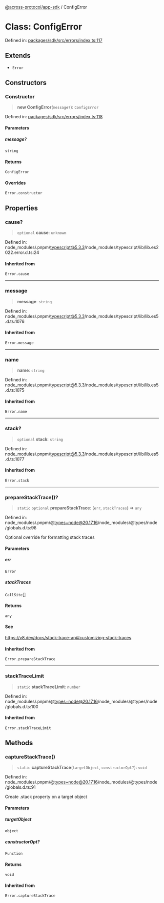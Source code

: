 [@across-protocol/app-sdk](../README.md) / ConfigError

# Class: ConfigError

Defined in: [packages/sdk/src/errors/index.ts:117](https://github.com/across-protocol/toolkit/blob/6b29eb5487c0ac0b498f1f420b1793303bd8b70a/packages/sdk/src/errors/index.ts#L117)

## Extends

- `Error`

## Constructors

### Constructor

> **new ConfigError**(`message?`): `ConfigError`

Defined in: [packages/sdk/src/errors/index.ts:118](https://github.com/across-protocol/toolkit/blob/6b29eb5487c0ac0b498f1f420b1793303bd8b70a/packages/sdk/src/errors/index.ts#L118)

#### Parameters

##### message?

`string`

#### Returns

`ConfigError`

#### Overrides

`Error.constructor`

## Properties

### cause?

> `optional` **cause**: `unknown`

Defined in: node\_modules/.pnpm/typescript@5.3.3/node\_modules/typescript/lib/lib.es2022.error.d.ts:24

#### Inherited from

`Error.cause`

***

### message

> **message**: `string`

Defined in: node\_modules/.pnpm/typescript@5.3.3/node\_modules/typescript/lib/lib.es5.d.ts:1076

#### Inherited from

`Error.message`

***

### name

> **name**: `string`

Defined in: node\_modules/.pnpm/typescript@5.3.3/node\_modules/typescript/lib/lib.es5.d.ts:1075

#### Inherited from

`Error.name`

***

### stack?

> `optional` **stack**: `string`

Defined in: node\_modules/.pnpm/typescript@5.3.3/node\_modules/typescript/lib/lib.es5.d.ts:1077

#### Inherited from

`Error.stack`

***

### prepareStackTrace()?

> `static` `optional` **prepareStackTrace**: (`err`, `stackTraces`) => `any`

Defined in: node\_modules/.pnpm/@types+node@20.17.16/node\_modules/@types/node/globals.d.ts:98

Optional override for formatting stack traces

#### Parameters

##### err

`Error`

##### stackTraces

`CallSite`[]

#### Returns

`any`

#### See

https://v8.dev/docs/stack-trace-api#customizing-stack-traces

#### Inherited from

`Error.prepareStackTrace`

***

### stackTraceLimit

> `static` **stackTraceLimit**: `number`

Defined in: node\_modules/.pnpm/@types+node@20.17.16/node\_modules/@types/node/globals.d.ts:100

#### Inherited from

`Error.stackTraceLimit`

## Methods

### captureStackTrace()

> `static` **captureStackTrace**(`targetObject`, `constructorOpt?`): `void`

Defined in: node\_modules/.pnpm/@types+node@20.17.16/node\_modules/@types/node/globals.d.ts:91

Create .stack property on a target object

#### Parameters

##### targetObject

`object`

##### constructorOpt?

`Function`

#### Returns

`void`

#### Inherited from

`Error.captureStackTrace`
